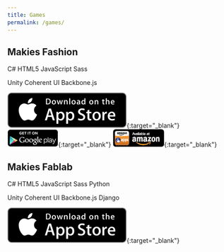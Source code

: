 ```yaml
---
title: Games
permalink: /games/
---
```

## Makies Fashion

<span class="tag tag--lang">C#</span> <span class="tag tag--lang">HTML5</span> <span class="tag tag--lang">JavaScript</span> <span class="tag tag--lang">Sass</span>

<span class="tag tag--framework">Unity</span> <span class="tag tag--framework">Coherent UI</span> <span class="tag tag--framework">Backbone.js</span>

[![App Store](/images/apple-appstore.svg)](https://itunes.apple.com/gb/app/makies-fashion/id904237606){:target="_blank"} [![Google Play](/images/google-play.png)](https://play.google.com/store/apps/details?id=com.makielab.DressUp){:target="_blank"} [![Amazon Apps Store](/images/amazon-apps-store.png)](http://www.amazon.com/gp/product/B00O2B7T2A/ref=mas_pm_makies_fashion){:target="_blank"}


## Makies Fablab

<span class="tag tag--lang">C#</span> <span class="tag tag--lang">HTML5</span> <span class="tag tag--lang">JavaScript</span> <span class="tag tag--lang">Sass</span> <span class="tag tag--lang">Python</span>

<span class="tag tag--framework">Unity</span> <span class="tag tag--framework">Coherent UI</span> <span class="tag tag--framework">Backbone.js</span> <span class="tag tag--framework">Django</span>

[![App Store](/images/apple-appstore.svg)](https://itunes.apple.com/gb/app/makies-fablab-design-create/id806174619){:target="_blank"}
